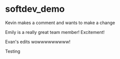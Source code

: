 # softdev_demo

Kevin makes a comment and wants to make a change

Emily is a really great team member! Excitement!

Evan's edits wowwwwwwwww!

Testing

